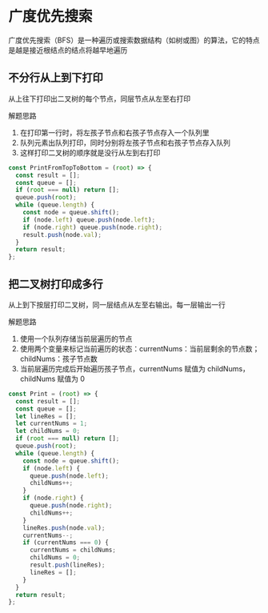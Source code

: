 # 广度优先搜索

广度优先搜索（BFS）是一种遍历或搜索数据结构（如树或图）的算法，它的特点是越是接近根结点的结点将越早地遍历

## 不分行从上到下打印

从上往下打印出二叉树的每个节点，同层节点从左至右打印

解题思路

1. 在打印第一行时，将左孩子节点和右孩子节点存入一个队列里
2. 队列元素出队列打印，同时分别将左孩子节点和右孩子节点存入队列
3. 这样打印二叉树的顺序就是没行从左到右打印

```js
const PrintFromTopToBottom = (root) => {
  const result = [];
  const queue = [];
  if (root === null) return [];
  queue.push(root);
  while (queue.length) {
    const node = queue.shift();
    if (node.left) queue.push(node.left);
    if (node.right) queue.push(node.right);
    result.push(node.val);
  }
  return result;
};
```

## 把二叉树打印成多行

从上到下按层打印二叉树，同一层结点从左至右输出。每一层输出一行

解题思路

1. 使用一个队列存储当前层遍历的节点
2. 使用两个变量来标记当前遍历的状态：currentNums：当前层剩余的节点数；childNums：孩子节点数
3. 当前层遍历完成后开始遍历孩子节点，currentNums 赋值为 childNums，childNums 赋值为 0

```js
const Print = (root) => {
  const result = [];
  const queue = [];
  let lineRes = [];
  let currentNums = 1;
  let childNums = 0;
  if (root === null) return [];
  queue.push(root);
  while (queue.length) {
    const node = queue.shift();
    if (node.left) {
      queue.push(node.left);
      childNums++;
    }
    if (node.right) {
      queue.push(node.right);
      childNums++;
    }
    lineRes.push(node.val);
    currentNums--;
    if (currentNums === 0) {
      currentNums = childNums;
      childNums = 0;
      result.push(lineRes);
      lineRes = [];
    }
  }
  return result;
};
```
